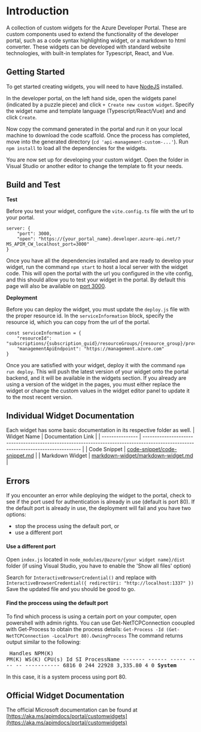 # Introduction 
A collection of custom widgets for the Azure Developer Portal. 
These are custom components used to extend the functionality of the developer portal, 
such as a code syntax highlighting widget, or a markdown to html converter.
These widgets can be developed with standard website technologies, with built-in templates for Typescript, React, and Vue.


## Getting Started
To get started creating widgets, you will need to have [NodeJS](https://nodejs.org/en/) installed.
 
In the developer portal, on the left hand side, open the widgets panel (indicated by a puzzle piece) and click `+ Create new custom widget`.
Specify the widget name and template language (Typescript/React/Vue) and and click `Create`.

Now copy the command generated in the portal and run it on your local machine to download the code scaffold.
Once the process has completed, move into the generated directory (`cd 'api-management-custom-...'`).
Run `npm install` to load all the dependencies for the widgets.

You are now set up for developing your custom widget. 
Open the folder in Visual Studio or another editor to change the template to fit your needs.


## Build and Test
**Test**

Before you test your widget, configure the `vite.config.ts` file with the url to your portal.

    server: {
	    "port": 3000,
	    "open": "https://{your_portal_name}.developer.azure-api.net/?MS_APIM_CW_localhost_port=3000"
    }

Once you have all the dependencies installed and are ready to develop your widget, run the command `npm start`
to host a local server with the widget code. This will open the portal with the url you configured in the vite config, 
and this should allow you to test your widget in the portal.
By default this page will also be available on [port 3000](http://localhost:3000).

**Deployment**

Before you can deploy the widget, you must update the `deploy.js` file with the proper resource id. 
In the `serviceInformation` block, specify the resource id, which you can copy from the url of the portal.

    const serviceInformation = {
	    "resourceId": "subscriptions/{subscription_guid}/resourceGroups/{resource_group}/providers/Microsoft.ApiManagement/service/{your_service_name}",
	    "managementApiEndpoint": "https://management.azure.com"
    }

Once you are satisfied with your widget, deploy it with the command `npm run deploy`.
This will push the latest version of your widget onto the portal backend, and it will be available in the widgets section.
If you already are using a version of the widget in the pages, you must either replace the widget 
or change the custom values in the widget editor panel to update it to the most recent version.

## Individual Widget Documentation
Each widget has some basic documentation in its respective folder as well.
| Widget Name     | Documentation Link                                                                                                                 |
| --------------- | ---------------------------------------------------------------------------------------------------------------------------------- |
| Code Snippet    | [code-snippet/code-snippet.md](https://github.com/FXZFun/AzureDevPortalWidgets/blob/main/code-snippet/code-snippet.md)             |
| Markdown Widget | [markdown-widget/markdown-widget.md](https://github.com/FXZFun/AzureDevPortalWidgets/blob/main/markdown-widget/markdown-widget.md) |

## Errors

If you encounter an error while deploying the widget to the portal, check to see if the port used for authentication is already in use (default is port 80).
If the default port is already in use, the deployment will fail and you have two options:
  - stop the process using the default port, or
  - use a different port

#### Use a different port
Open `index.js` located in `node_modules/@azure/{your widget name}/dist` folder
(if using Visual Studio, you have to enable the 'Show all files' option)

Search for `InteractiveBrowserCredential()` and replace with `InteractiveBrowserCredential({ redirectUri: "http://localhost:1337" })`
Save the updated file and you should be good to go. 

#### Find the proccess using the default port
To find which process is using a certain port on your computer, open powershell with admin rights.
You can use Get-NetTCPConnection cooupled with Get-Process to obtain the process details: `Get-Process -Id (Get-NetTCPConnection -LocalPort 80).OwningProcess`
The command returns output similar to the following:<pre>
    Handles  NPM(K)    PM(K)      WS(K)     CPU(s)     Id  SI ProcessName
    -------  ------    -----      -----     ------     --  -- -----------
    6816     0         244        22928     3,335.80    4   0 <b>System</b></pre>
In this case, it is a system process using port 80.


## Official Widget Documentation
The official Microsoft documentation can be found at [https://aka.ms/apimdocs/portal/customwidgets](https://aka.ms/apimdocs/portal/customwidgets)
